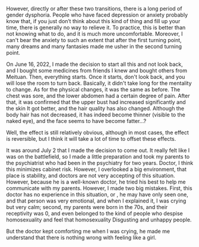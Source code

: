 However, directly or after these two transitions, there is a long period of gender dysphoria. People who have faced depression or anxiety probably know that, if you just don’t think about this kind of thing and fill up your time, there is generally no way to relieve it. To practice, this is better than not knowing what to do, and it is much more uncomfortable. Moreover, I can't bear the anxiety to such an extent that after the first turning point, many dreams and many fantasies made me usher in the second turning point.

On June 16, 2022, I made the decision to start all this and not look back, and I bought some medicines from friends I knew and bought others from Meituan. Then, everything starts. Once it starts, don't look back, and you will lose the room to turn back. Basically, it didn't take long for the mentality to change. As for the physical changes, it was the same as before. The chest was sore, and the lower abdomen had a certain degree of pain. After that, it was confirmed that the upper bust had increased significantly and the skin It got better, and the hair quality has also changed. Although the body hair has not decreased, it has indeed become thinner (visible to the naked eye), and the face seems to have become fatter...?

Well, the effect is still relatively obvious, although in most cases, the effect is reversible, but I think it will take a lot of time to offset these effects.

It was around July 2 that I made the decision to come out. It really felt like I was on the battlefield, so I made a little preparation and took my parents to the psychiatrist who had been in the psychiatry for two years. Doctor, I think this minimizes cabinet risk. However, I overlooked a big environment, that place is stability, and doctors are not very accepting of this situation. However, because he is a well-known doctor, he tried his best to help me communicate with my parents. However, I made two big mistakes. First, this doctor has no experience in this situation, or , he may have only seen one, and that person was very emotional, and when I explained it, I was crying but very calm; second, my parents were born in the 70s, and their receptivity was 0, and even belonged to the kind of people who despise homosexuality and feel that homosexuality Disgusting and unhappy people.

But the doctor kept comforting me when I was crying, he made me understand that there is nothing wrong with feeling like a girl.